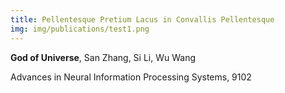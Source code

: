 ```yaml
---
title: Pellentesque Pretium Lacus in Convallis Pellentesque
img: img/publications/test1.png
---
```


**God of Universe**, San Zhang, Si Li, Wu Wang

Advances in Neural Information Processing Systems, 9102
